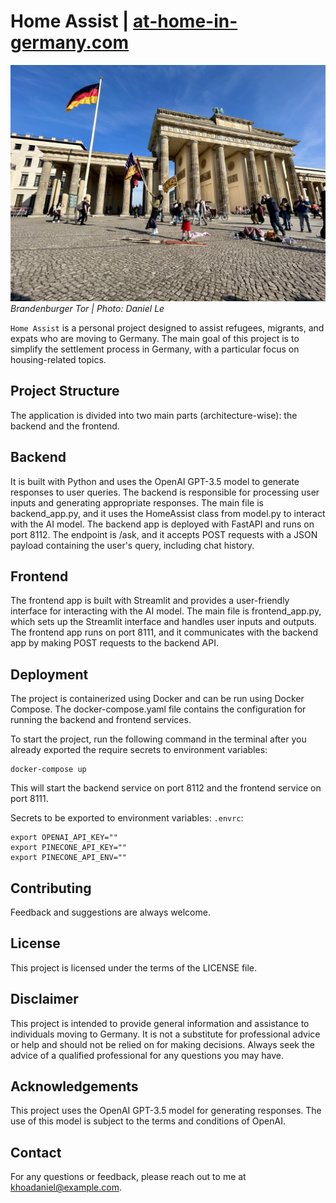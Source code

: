 # Home Assist | [at-home-in-germany.com](http://at-home-in-germany.com/)

![Brandenburger Tor | Photo: Daniel Le](frontend/img/sidebar_img.jpg)
*Brandenburger Tor | Photo: Daniel Le*
<br>

`Home Assist` is a personal project designed to assist refugees, migrants, and expats who are moving to Germany. The main goal of this project is to simplify the settlement process in Germany, with a particular focus on housing-related topics.

## Project Structure
The application is divided into two main parts (architecture-wise): the backend and the frontend.

## Backend
It is built with Python and uses the OpenAI GPT-3.5 model to generate responses to user queries. The backend is responsible for processing user inputs and generating appropriate responses. The main file is backend_app.py, and it uses the HomeAssist class from model.py to interact with the AI model.
The backend app is deployed with FastAPI and runs on port 8112.
The endpoint is /ask, and it accepts POST requests with a JSON payload containing the user's query, including chat history.

## Frontend
The frontend app is built with Streamlit and provides a user-friendly interface for interacting with the AI model. The main file is frontend_app.py, which sets up the Streamlit interface and handles user inputs and outputs.
The frontend app runs on port 8111, and it communicates with the backend app by making POST requests to the backend API.

## Deployment
The project is containerized using Docker and can be run using Docker Compose. The docker-compose.yaml file contains the configuration for running the backend and frontend services.

To start the project, run the following command in the terminal after you already exported the require secrets to environment variables:

```
docker-compose up
```
This will start the backend service on port 8112 and the frontend service on port 8111.

Secrets to be exported to environment variables:
`.envrc`:
```
export OPENAI_API_KEY=""
export PINECONE_API_KEY=""
export PINECONE_API_ENV=""
```



## Contributing
Feedback and suggestions are always welcome.

## License
This project is licensed under the terms of the LICENSE file.

## Disclaimer
This project is intended to provide general information and assistance to individuals moving to Germany. It is not a substitute for professional advice or help and should not be relied on for making decisions. Always seek the advice of a qualified professional for any questions you may have.

## Acknowledgements
This project uses the OpenAI GPT-3.5 model for generating responses. The use of this model is subject to the terms and conditions of OpenAI.

## Contact
For any questions or feedback, please reach out to me at khoadaniel@example.com.